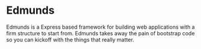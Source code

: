 # Edmunds

Edmunds is a Express based framework for building web applications
with a firm structure to start from. Edmunds takes away the pain of
bootstrap code so you can kickoff with the things that really
matter.

